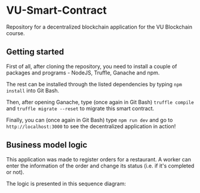# VU-Smart-Contract
Repository for a decentralized blockchain application for the VU Blockchain course.

## Getting started
First of all, after cloning the repository, you need to install a couple of packages and programs - NodeJS, Truffle, Ganache and npm. 

The rest can be installed through the listed dependencies by typing
```npm install``` 
into Git Bash.

Then, after opening Ganache, type (once again in Git Bash) ```truffle compile``` and ```truffle migrate --reset``` to migrate this smart contract.

Finally, you can (once again in Git Bash) type ```npm run dev``` and go to ```http://localhost:3000``` to see the decentralized application in action!

## Business model logic

This application was made to register orders for a restaurant. A worker can enter the information of the order and change its status (i.e. if it's completed or not).

The logic is presented in this sequence diagram:
